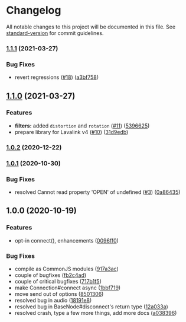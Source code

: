 # Changelog

All notable changes to this project will be documented in this file. See [standard-version](https://github.com/conventional-changelog/standard-version) for commit guidelines.

### [1.1.1](https://github.com/skyra-project/audio/compare/v1.1.0...v1.1.1) (2021-03-27)

### Bug Fixes

-   revert regressions ([#18](https://github.com/skyra-project/audio/issues/18)) ([a3bf758](https://github.com/skyra-project/audio/commit/a3bf7585c59a815c6b3ed96d951806c9f077bd3b))

## [1.1.0](https://github.com/skyra-project/audio/compare/v1.0.2...v1.1.0) (2021-03-27)

### Features

-   **filters:** added `distortion` and `rotation` ([#11](https://github.com/skyra-project/audio/issues/11)) ([5396625](https://github.com/skyra-project/audio/commit/539662515be3d67741cd08d327d6bcafba30cd69))
-   prepare library for Lavalink v4 ([#10](https://github.com/skyra-project/audio/issues/10)) ([31d9edb](https://github.com/skyra-project/audio/commit/31d9edb1729817ee845ab80f22f854ebf43af6c3))

### [1.0.2](https://github.com/skyra-project/audio/compare/v1.0.1...v1.0.2) (2020-12-22)

### [1.0.1](https://github.com/skyra-project/audio/compare/v1.0.0...v1.0.1) (2020-10-30)

### Bug Fixes

-   resolved Cannot read property 'OPEN' of undefined ([#3](https://github.com/skyra-project/audio/issues/3)) ([0a86435](https://github.com/skyra-project/audio/commit/0a86435754d733617684b94afa6ff1dc0078c583))

## 1.0.0 (2020-10-19)

### Features

-   opt-in connect(), enhancements ([0096ff0](https://github.com/skyra-project/audio/commit/0096ff0d04907bbb75165221c293c7bbaae7587a))

### Bug Fixes

-   compile as CommonJS modules ([917a3ac](https://github.com/skyra-project/audio/commit/917a3ace3e108a07c084149ff62525c8bac3f202))
-   couple of bugfixes ([fb2c4ad](https://github.com/skyra-project/audio/commit/fb2c4adf0bc0168c09761ff8798fdadf36d536bf))
-   couple of critical bugfixes ([717b1f5](https://github.com/skyra-project/audio/commit/717b1f55a9bb7583c80abd48de6c39b3b423dc79))
-   make Connection#connect async ([1bbf719](https://github.com/skyra-project/audio/commit/1bbf719b49922654e057be0299dcc1645c524fff))
-   move send out of options ([8501306](https://github.com/skyra-project/audio/commit/8501306f682200879e5b660fb1b43653fd6f07f1))
-   resolved bug in audio ([18191e8](https://github.com/skyra-project/audio/commit/18191e8d78a21f89b0bd428763046005f19476e7))
-   resolved bug in BaseNode#disconnect's return type ([12a033a](https://github.com/skyra-project/audio/commit/12a033a77c925b1682aebb1be785b503d396dc14))
-   resolved crash, type a few more things, add more docs ([a038396](https://github.com/skyra-project/audio/commit/a038396c89ceb02ab276655b40af5261b3063b19))
